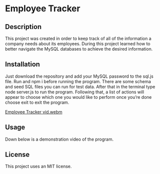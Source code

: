 # Employee Tracker

## Description

This project was created in order to keep track of all of the information a company needs about its employees. During this project learned how to better navigate the MySQL databases to achieve the desired information. 

## Installation

Just download the repository and add your MySQL password to the sql.js file. Run and npm i before running the program. There are some schema and seed SQL files you can run for test data. After that in the terminal type node server.js to run the program. Following that, a list of actions will appear to choose which one you would like to perform once you’re done choose exit to exit the program.

[Employee Tracker vid.webm](https://user-images.githubusercontent.com/115291688/215237093-118248f3-d2ba-465a-b760-4808f35e2a1b.webm)

## Usage

Down below is a demonstration video of the program.

## License

This project uses an MIT license.
